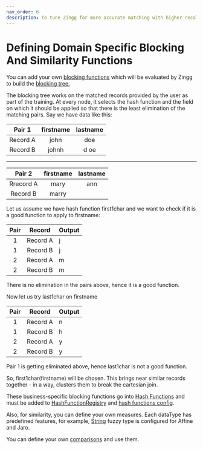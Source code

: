 ```yaml
---
nav_order: 6
description: To tune Zingg for more accurate matching with higher recall
---
```


# Defining Domain Specific Blocking And Similarity Functions

You can add your own [blocking functions](https://github.com/zinggAI/zingg/tree/main/core/src/main/java/zingg/hash) which will be evaluated by Zingg to build the [blocking tree.](../zModels.md)

The blocking tree works on the matched records provided by the user as part of the training. At every node, it selects the hash function and the field on which it should be applied so that there is the least elimination of the matching pairs. Say we have data like this:

|  Pair 1  | firstname | lastname |
| :------: | :-------: | :------: |
| Record A |    john   |    doe   |
| Record B |   johnh   |   d oe   |

****

|   Pair 2  | firstname | lastname |
| :-------: | :-------: | :------: |
| Rrecord A |    mary   |    ann   |
|  Record B |   marry   |          |



Let us assume we have hash function first1char and we want to check if it is a good function to apply to firstname:

| Pair |  Record  | Output |
| :--: | :------: | ------ |
|   1  | Record A | j      |
|   1  | Record B | j      |
|   2  | Record A | m      |
|   2  | Record B | m      |

There is no elimination in the pairs above, hence it is a good function.



Now let us try last1char on firstname

| Pair |  Record  | Output |
| :--: | :------: | ------ |
|   1  | Record A | n      |
|   1  | Record B | h      |
|   2  | Record A | y      |
|   2  | Record B | y      |

Pair 1 is getting eliminated above, hence last1char is not a good function.&#x20;

So, first1char(firstname) will be chosen. This brings near similar records together - in a way, clusters them to break the cartesian join.

These business-specific blocking functions go into [Hash Functions](https://github.com/zinggAI/zingg/tree/main/core/src/main/java/zingg/hash) and must be added to [HashFunctionRegistry](../../core/src/main/java/zingg/hash/HashFunctionRegistry.java) and [hash functions config](../../core/src/main/resources/hashFunctions.json).

Also, for similarity, you can define your own measures. Each dataType has predefined features, for example, [String](../../core/src/main/java/zingg/feature/StringFeature.java) fuzzy type is configured for Affine and Jaro.

You can define your own [comparisons](https://github.com/zinggAI/zingg/tree/main/core/src/main/java/zingg/similarity/function) and use them.
